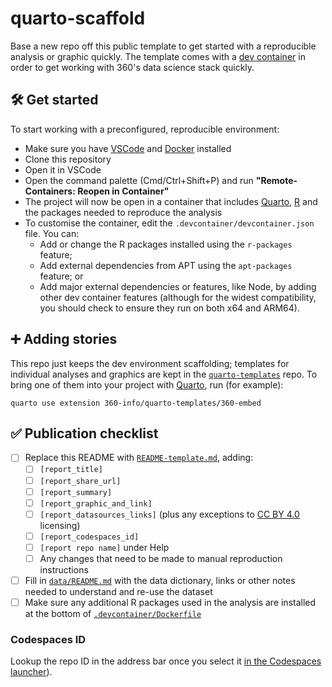 # quarto-scaffold

Base a new repo off this public template to get started with a reproducible analysis or graphic quickly. The template comes with a [dev container](https://code.visualstudio.com/docs/remote/containers) in order to get working with 360's data science stack quickly.

## 🛠 Get started

To start working with a preconfigured, reproducible environment:

- Make sure you have [VSCode](https://code.visualstudio.com) and [Docker](https://www.docker.com/) installed
- Clone this repository
- Open it in VSCode
- Open the command palette (Cmd/Ctrl+Shift+P) and run **"Remote-Containers: Reopen in Container"**
- The project will now be open in a container that includes [Quarto](https://quarto.org), [R](https://r-project.org) and the packages needed to reproduce the analysis
- To customise the container, edit the `.devcontainer/devcontainer.json` file. You can:
  - Add or change the R packages installed using the `r-packages` feature;
  - Add external dependencies from APT using the `apt-packages` feature; or
  - Add major external dependencies or features, like Node, by adding other dev container features (although for the widest compatibility, you should check to ensure they run on both x64 and ARM64).

## ➕ Adding stories

This repo just keeps the dev environment scaffolding; templates for individual analyses and graphics are kept in the [`quarto-templates`](https://github.com/360-info/quarto-templates) repo. To bring one of them into your project with [Quarto](https://quarto.org), run (for example):

```shell
quarto use extension 360-info/quarto-templates/360-embed
```

## ✅ Publication checklist

- [ ] Replace this README with [`README-template.md`](README-template.md), adding:
  * [ ] `[report_title]`
  * [ ] `[report_share_url]`
  * [ ] `[report_summary]`
  * [ ] `[report_graphic_and_link]`
  * [ ] `[report_datasources_links]` (plus any exceptions to [CC BY 4.0](https://creativecommons.org/licenses/by/4.0) licensing)
  * [ ] `[report_codespaces_id]`
  * [ ] `[report repo name]` under Help
  * [ ] Any changes that need to be made to manual reproduction instructions
- [ ] Fill in [`data/README.md`](data/README.md) with the data dictionary, links or other notes needed to understand and re-use the dataset
- [ ] Make sure any additional R packages used in the analysis are installed at the bottom of [`.devcontainer/Dockerfile`](.devcontainer/Dockerfile)

### Codespaces ID

Lookup the repo ID in the address bar once you select it [in the Codespaces launcher](https://github.com/codespaces/new)).
